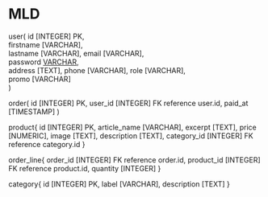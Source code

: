 # MLD

user(
  id [INTEGER] PK,  
  firstname [VARCHAR],  
  lastname [VARCHAR],
  email [VARCHAR],  
  password [VARCHAR](32),  
  address [TEXT],
  phone [VARCHAR],
  role [VARCHAR],  
  promo [VARCHAR]  
)

order(
  id [INTEGER] PK,
  user_id [INTEGER] FK reference user.id,
  paid_at [TIMESTAMP]
)

product{
id [INTEGER] PK,
article_name [VARCHAR],
excerpt [TEXT],
price [NUMERIC],
image [TEXT],
description [TEXT],
category_id [INTEGER] FK reference category.id
}

order_line{
order_id [INTEGER] FK reference order.id,
product_id [INTEGER] FK reference product.id,
quantity [INTEGER]
}

category{
id [INTEGER] PK,
label [VARCHAR],
description [TEXT]
}
